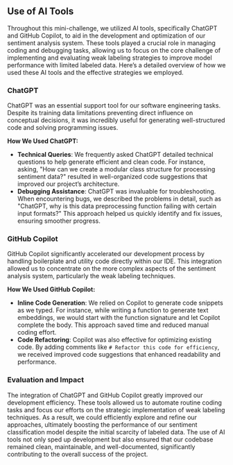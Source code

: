 ## Use of AI Tools

Throughout this mini-challenge, we utilized AI tools, specifically ChatGPT and GitHub Copilot, to aid in the development and optimization of our sentiment analysis system. These tools played a crucial role in managing coding and debugging tasks, allowing us to focus on the core challenge of implementing and evaluating weak labeling strategies to improve model performance with limited labeled data. Here’s a detailed overview of how we used these AI tools and the effective strategies we employed.

### ChatGPT

ChatGPT was an essential support tool for our software engineering tasks. Despite its training data limitations preventing direct influence on conceptual decisions, it was incredibly useful for generating well-structured code and solving programming issues.

**How We Used ChatGPT:**

- **Technical Queries**: We frequently asked ChatGPT detailed technical questions to help generate efficient and clean code. For instance, asking, "How can we create a modular class structure for processing sentiment data?" resulted in well-organized code suggestions that improved our project’s architecture.
- **Debugging Assistance**: ChatGPT was invaluable for troubleshooting. When encountering bugs, we described the problems in detail, such as "ChatGPT, why is this data preprocessing function failing with certain input formats?" This approach helped us quickly identify and fix issues, ensuring smoother progress.

### GitHub Copilot

GitHub Copilot significantly accelerated our development process by handling boilerplate and utility code directly within our IDE. This integration allowed us to concentrate on the more complex aspects of the sentiment analysis system, particularly the weak labeling techniques.

**How We Used GitHub Copilot:**

- **Inline Code Generation**: We relied on Copilot to generate code snippets as we typed. For instance, while writing a function to generate text embeddings, we would start with the function signature and let Copilot complete the body. This approach saved time and reduced manual coding effort.
- **Code Refactoring**: Copilot was also effective for optimizing existing code. By adding comments like `# Refactor this code for efficiency`, we received improved code suggestions that enhanced readability and performance.

### Evaluation and Impact

The integration of ChatGPT and GitHub Copilot greatly improved our development efficiency. These tools allowed us to automate routine coding tasks and focus our efforts on the strategic implementation of weak labeling techniques. As a result, we could efficiently explore and refine our approaches, ultimately boosting the performance of our sentiment classification model despite the initial scarcity of labeled data. The use of AI tools not only sped up development but also ensured that our codebase remained clean, maintainable, and well-documented, significantly contributing to the overall success of the project.
